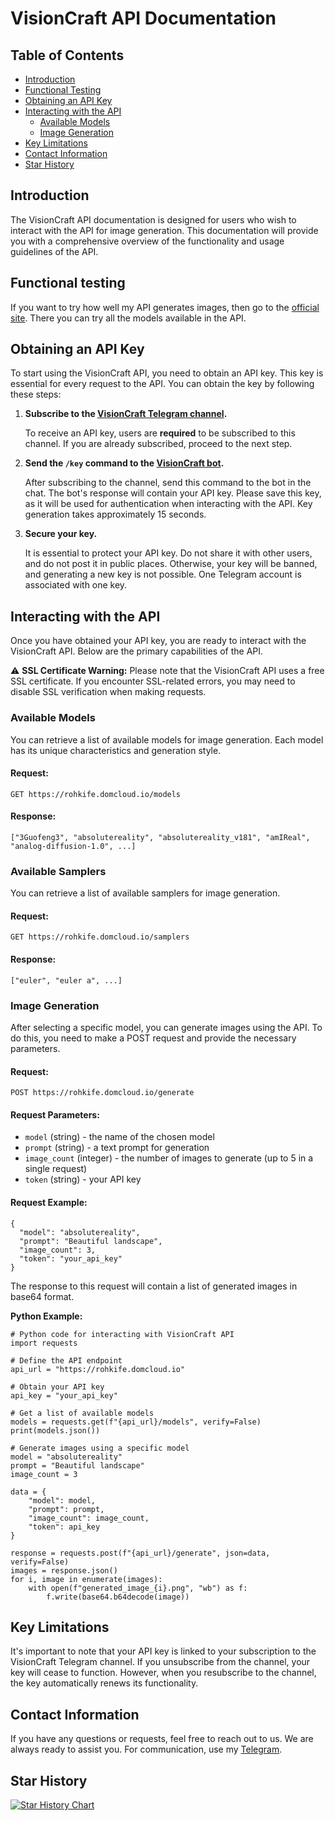 # VisionCraft API Documentation

## Table of Contents
- [Introduction](#introduction)
- [Functional Testing](#functional-testing)
- [Obtaining an API Key](#obtaining-an-api-key)
- [Interacting with the API](#interacting-with-the-api)
  - [Available Models](#available-models)
  - [Image Generation](#image-generation)
- [Key Limitations](#key-limitations)
- [Contact Information](#contact-information)
- [Star History](#star-history)

## Introduction

The VisionCraft API documentation is designed for users who wish to interact with the API for image generation. This documentation will provide you with a comprehensive overview of the functionality and usage guidelines of the API.

## Functional testing

If you want to try how well my API generates images, then go to the [official site](https://rohkife.domcloud.io). There you can try all the models available in the API.

## Obtaining an API Key

To start using the VisionCraft API, you need to obtain an API key. This key is essential for every request to the API. You can obtain the key by following these steps:

1. **Subscribe to the [VisionCraft Telegram channel](https://t.me/visioncraft_channel).**

   To receive an API key, users are **required** to be subscribed to this channel. If you are already subscribed, proceed to the next step.

2. **Send the `/key` command to the [VisionCraft bot](https://t.me/VisionCraft_bot).**

   After subscribing to the channel, send this command to the bot in the chat. The bot's response will contain your API key. Please save this key, as it will be used for authentication when interacting with the API. Key generation takes approximately 15 seconds.

3. **Secure your key.**

   It is essential to protect your API key. Do not share it with other users, and do not post it in public places. Otherwise, your key will be banned, and generating a new key is not possible. One Telegram account is associated with one key.

## Interacting with the API

Once you have obtained your API key, you are ready to interact with the VisionCraft API. Below are the primary capabilities of the API.

⚠️ **SSL Certificate Warning:** Please note that the VisionCraft API uses a free SSL certificate. If you encounter SSL-related errors, you may need to disable SSL verification when making requests.

### Available Models

You can retrieve a list of available models for image generation. Each model has its unique characteristics and generation style.

#### Request:
```
GET https://rohkife.domcloud.io/models
```

#### Response:
```
["3Guofeng3", "absolutereality", "absolutereality_v181", "amIReal", "analog-diffusion-1.0", ...]
```

### Available Samplers

You can retrieve a list of available samplers for image generation.

#### Request:
```
GET https://rohkife.domcloud.io/samplers
```

#### Response:
```
["euler", "euler a", ...]
```

### Image Generation

After selecting a specific model, you can generate images using the API. To do this, you need to make a POST request and provide the necessary parameters.

#### Request:
```
POST https://rohkife.domcloud.io/generate
```

#### Request Parameters:
- `model` (string) - the name of the chosen model
- `prompt` (string) - a text prompt for generation
- `image_count` (integer) - the number of images to generate (up to 5 in a single request)
- `token` (string) - your API key

#### Request Example:
```
{
  "model": "absolutereality",
  "prompt": "Beautiful landscape",
  "image_count": 3,
  "token": "your_api_key"
}
```

The response to this request will contain a list of generated images in base64 format.

**Python Example:**

```
# Python code for interacting with VisionCraft API
import requests

# Define the API endpoint
api_url = "https://rohkife.domcloud.io"

# Obtain your API key
api_key = "your_api_key"

# Get a list of available models
models = requests.get(f"{api_url}/models", verify=False)
print(models.json())

# Generate images using a specific model
model = "absolutereality"
prompt = "Beautiful landscape"
image_count = 3

data = {
    "model": model,
    "prompt": prompt,
    "image_count": image_count,
    "token": api_key
}

response = requests.post(f"{api_url}/generate", json=data, verify=False)
images = response.json()
for i, image in enumerate(images):
    with open(f"generated_image_{i}.png", "wb") as f:
        f.write(base64.b64decode(image))
```

## Key Limitations

It's important to note that your API key is linked to your subscription to the VisionCraft Telegram channel. If you unsubscribe from the channel, your key will cease to function. However, when you resubscribe to the channel, the key automatically renews its functionality.

## Contact Information

If you have any questions or requests, feel free to reach out to us. We are always ready to assist you. For communication, use my [Telegram](https://t.me/metimol).

## Star History

[![Star History Chart](https://api.star-history.com/svg?repos=Metim0l/VisionCraft&type=Timeline)](https://star-history.com/#Metim0l/VisionCraft&Timeline)